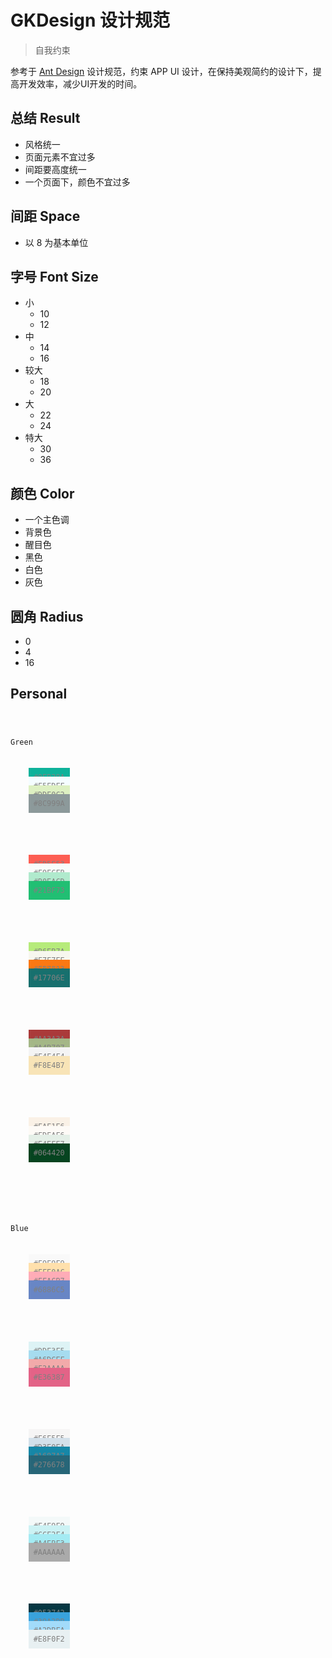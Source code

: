 # GKDesign 设计规范

> 自我约束

参考于 [Ant Design](https://ant.design/docs/spec/introduce-cn) 设计规范，约束 APP UI 设计，在保持美观简约的设计下，提高开发效率，减少UI开发的时间。

## 总结 Result

- 风格统一
- 页面元素不宜过多
- 间距要高度统一
- 一个页面下，颜色不宜过多

## 间距 Space

- 以 8 为基本单位
  
## 字号 Font Size

- 小
  - 10
  - 12
- 中
  - 14
  - 16
- 较大
  - 18
  - 20
- 大
  - 22
  - 24
- 特大
  - 30
  - 36

## 颜色 Color

- 一个主色调
- 背景色
- 醒目色
- 黑色
- 白色
- 灰色

## 圆角 Radius

- 0
- 4
- 16

## Personal

<code>
<p>
Green
<p style="padding:16px 0">
    <span style="background:#0EB29A;color:grey;padding:8px">#0EB29A</span>
    <span style="background:#F5FDFF;color:grey;padding:8px">#F5FDFF</span>
    <span style="background:#DDF0C2;color:grey;padding:8px">#DDF0C2</span>
    <span style="background:#8C999A;color:grey;padding:8px">#8C999A</span>
</p>
<p style="padding:16px 0">
    <span style="background:#FD5E53;color:grey;padding:8px">#FD5E53</span>
    <span style="background:#F9FCFB;color:grey;padding:8px">#F9FCFB</span>
    <span style="background:#B0EACD;color:grey;padding:8px">#B0EACD</span>
    <span style="background:#21BF73;color:grey;padding:8px">#21BF73</span>
</p>
<p style="padding:16px 0">
    <span style="background:#B6EB7A;color:grey;padding:8px">#B6EB7A</span>
    <span style="background:#F7F7EE;color:grey;padding:8px">#F7F7EE</span>
    <span style="background:#FB7813;color:grey;padding:8px">#FB7813</span>
    <span style="background:#17706E;color:grey;padding:8px">#17706E</span>
</p>
<p style="padding:16px 0">
    <span style="background:#AA3A3A;color:grey;padding:8px">#AA3A3A</span>
    <span style="background:#A4B787;color:grey;padding:8px">#A4B787</span>
    <span style="background:#F4F4F4;color:grey;padding:8px">#F4F4F4</span>
    <span style="background:#F8E4B7;color:grey;padding:8px">#F8E4B7</span>
</p>
<p style="padding:16px 0">
    <span style="background:#FAF1E6;color:grey;padding:8px">#FAF1E6</span>
    <span style="background:#FDFAF6;color:grey;padding:8px">#FDFAF6</span>
    <span style="background:#E4EFE7;color:grey;padding:8px">#E4EFE7</span>
    <span style="background:#064420;color:grey;padding:8px">#064420</span>
</p>
</p>

<p>
Blue
<p style="padding:16px 0">
    <span style="background:#F9F9F9;color:grey;padding:8px">#F9F9F9</span>
    <span style="background:#FFE0AC;color:grey;padding:8px">#FFE0AC</span>
    <span style="background:#FFACB7;color:grey;padding:8px">#FFACB7</span>
    <span style="background:#6886C5;color:grey;padding:8px">#6886C5</span>
</p>
<p style="padding:16px 0">
    <span style="background:#DDF3F5;color:grey;padding:8px">#DDF3F5</span>
    <span style="background:#A6DCEF;color:grey;padding:8px">#A6DCEF</span>
    <span style="background:#F2AAAA;color:grey;padding:8px">#F2AAAA</span>
    <span style="background:#E36387;color:grey;padding:8px">#E36387</span>
</p>
<p style="padding:16px 0">
    <span style="background:#F6F5F5;color:grey;padding:8px">#F6F5F5</span>
    <span style="background:#D3E0EA;color:grey;padding:8px">#D3E0EA</span>
    <span style="background:#1687A7;color:grey;padding:8px">#1687A7</span>
    <span style="background:#276678;color:grey;padding:8px">#276678</span>
</p>
<p style="padding:16px 0">
    <span style="background:#F4F9F9;color:grey;padding:8px">#F4F9F9</span>
    <span style="background:#CCF2F4;color:grey;padding:8px">#CCF2F4</span>
    <span style="background:#A4EBF3;color:grey;padding:8px">#A4EBF3</span>
    <span style="background:#AAAAAA;color:grey;padding:8px">#AAAAAA</span>
</p>
<p style="padding:16px 0">
    <span style="background:#053742;color:grey;padding:8px">#053742</span>
    <span style="background:#39A2DB;color:grey;padding:8px">#39A2DB</span>
    <span style="background:#A2DBFA;color:grey;padding:8px">#A2DBFA</span>
    <span style="background:#E8F0F2;color:grey;padding:8px">#E8F0F2</span>
</p>
</p>
</code>